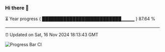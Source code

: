 ### Hi there 👋

⏳ Year progress { ██████████████████████████▁▁▁▁ } 87.64 %

---

⏰ Updated on Sat, 16 Nov 2024 18:13:43 GMT

![Progress Bar CI](https://github.com/code-lakshay/GitHub-Actions-Demo/workflows/Progress%20Bar%20CI/badge.svg)
